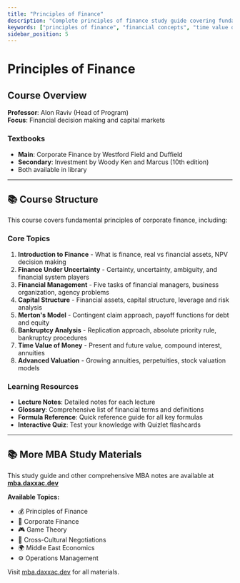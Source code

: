 ```yaml
---
title: "Principles of Finance"
description: "Complete principles of finance study guide covering fundamental financial concepts, time value of money, risk and return, and financial statement analysis for MBA students."
keywords: ["principles of finance", "financial concepts", "time value of money", "risk and return", "financial statements", "MBA finance fundamentals", "financial analysis"]
sidebar_position: 5
---
```


# Principles of Finance

## Course Overview

**Professor**: Alon Raviv (Head of Program)  
**Focus**: Financial decision making and capital markets

### Textbooks
- **Main**: Corporate Finance by Westford Field and Duffield
- **Secondary**: Investment by Woody Ken and Marcus (10th edition)
- Both available in library

---

## 📚 Course Structure

This course covers fundamental principles of corporate finance, including:

### Core Topics

1. **Introduction to Finance** - What is finance, real vs financial assets, NPV decision making
2. **Finance Under Uncertainty** - Certainty, uncertainty, ambiguity, and financial system players
3. **Financial Management** - Five tasks of financial managers, business organization, agency problems
4. **Capital Structure** - Financial assets, capital structure, leverage and risk analysis
5. **Merton's Model** - Contingent claim approach, payoff functions for debt and equity
6. **Bankruptcy Analysis** - Replication approach, absolute priority rule, bankruptcy procedures
7. **Time Value of Money** - Present and future value, compound interest, annuities
8. **Advanced Valuation** - Growing annuities, perpetuities, stock valuation models

### Learning Resources

- **Lecture Notes**: Detailed notes for each lecture
- **Glossary**: Comprehensive list of financial terms and definitions
- **Formula Reference**: Quick reference guide for all key formulas
- **Interactive Quiz**: Test your knowledge with Quizlet flashcards

---

## 📚 More MBA Study Materials

This study guide and other comprehensive MBA notes are available at **[mba.daxxac.dev](https://mba.daxxac.dev)**

**Available Topics:**
- 💰 Principles of Finance
- 🏢 Corporate Finance
- 🎮 Game Theory
- 🤝 Cross-Cultural Negotiations
- 🌍 Middle East Economics
- ⚙️ Operations Management

Visit [mba.daxxac.dev](https://mba.daxxac.dev) for all materials.

